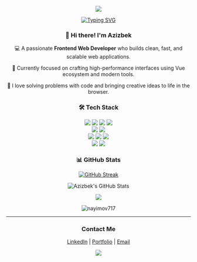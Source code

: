 <p align="center">
  <img src="https://capsule-render.vercel.app/api?type=waving&height=300&color=15DBE8FF&text=Azizbek%20Nayimov&textBg=false&fontColor=fff&reversal=false&animation=fadeIn"/>
</p>

<p align="center">
    <a href="https://git.io/typing-svg"><img src="https://readme-typing-svg.demolab.com?font=Fira+Code&size=20&pause=1000&color=15DBE8FF&center=true&width=635&height=40&lines=Frontend+Developer;Creating+modern+and+responsive+web+apps;Always+learning%2C+always+coding" alt="Typing SVG" /></a>
<p>




<h3 align="center">👋 Hi there! I'm Azizbek</h3>

<p align="center">
  💻 A passionate <b>Frontend Web Developer</b> who builds clean, fast, and scalable web applications. 
</p>
<p align="center">
  🌱 Currently focused on crafting high-performance interfaces using Vue ecosystem and modern tools. 
</p>
<p align="center">
  🚀 I love solving problems with code and bringing creative ideas to life in the browser.
</p>
 
<h3 align="center">🛠 Tech Stack</h3>




<p align="center">
  <img src="https://img.shields.io/badge/HTML5-e34c26?style=for-the-badge&logo=html5&logoColor=white" />
  <img src="https://img.shields.io/badge/CSS3-264de4?style=for-the-badge&logo=css3&logoColor=white" />
  <img src="https://img.shields.io/badge/SASS-cc6699?style=for-the-badge&logo=sass&logoColor=white" />
  <img src="https://img.shields.io/badge/Tailwind_CSS-38bdf8?style=for-the-badge&logo=tailwind-css&logoColor=white" /> 
  <br/>
  <img src="https://img.shields.io/badge/JavaScript-f7df1e?style=for-the-badge&logo=javascript&logoColor=black" />
  <img src="https://img.shields.io/badge/TypeScript-3178c6?style=for-the-badge&logo=typescript&logoColor=white" />
  <br/>
  <img src="https://img.shields.io/badge/Vue.js-42b883?style=for-the-badge&logo=vue.js&logoColor=white" />
  <img src="https://img.shields.io/badge/🍍 Pinia-facc15?style=for-the-badge&logoColor=black" />
  <img src="https://img.shields.io/badge/ᨒ Nuxt.js-00dc82?style=for-the-badge&logo=nuxtdotjs&logoColor=white" />
  <br/>
  <img src="https://img.shields.io/badge/React-61DAFB?style=for-the-badge&logo=react&logoColor=black" />
  <img src="https://img.shields.io/badge/Redux-764abc?style=for-the-badge&logo=redux&logoColor=white" />
<!--   <img src="https://img.shields.io/badge/Next.js-000000?style=for-the-badge&logo=next.js&logoColor=white" /> -->
</p>


<h3 align="center">📊 GitHub Stats</h3>

<p align="center">
<!--   <img src="https://github-readme-streak-stats.herokuapp.com?user=nayimov717&theme=transparent&hide_border=true&currStreakNum=F30A49&fire=F30A49&ring=F30A49" alt="GitHub Streak" /> -->
  <a href="https://git.io/streak-stats"><img src="https://github-readme-streak-stats.herokuapp.com?user=azizbek747nayimov&theme=transparent" alt="GitHub Streak" /></a>
</p>

<p align="center">
  <img src="https://github-readme-stats.vercel.app/api?username=azizbek747nayimov&theme=transparent&show_icons=true&hide_border=true&border_radius=10" alt="Azizbek's GitHub Stats" />
</p>

<p align="center">
  <img src="https://github-readme-stats.vercel.app/api/top-langs/?username=azizbek747nayimov&theme=transparent&layout=compact&hide_border=true"  />
</p>

<p align="center"> <img src="https://komarev.com/ghpvc/?username=azizbek747nayimov&label=Profile%20views&color=0e75b6&style=flat" alt="nayimov717" /> </p>


---

<h3 align="center">Contact Me</h3>

<p align="center">
  <a href="https://www.linkedin.com/in/azizbek747nayimov">LinkedIn</a> | 
  <a href="#">Portfolio</a> | 
  <a href="azizbek747nayimov@gmail.com">Email</a>
</p>

<!--
<p align="center">
<picture>
  <source media="(prefers-color-scheme: dark)" srcset="https://raw.githubusercontent.com/nayimov717/nayimov717/output/github-snake-dark.svg" />
  <source media="(prefers-color-scheme: light)" srcset="https://raw.githubusercontent.com/nayimov717/nayimov717/output/github-snake.svg" />
  <img alt="github-snake" src="https://raw.githubusercontent.com/azykdeveloper/nayimov717/output/github-snake.svg" />
</picture>
</p>
-->

<p align="center">
  <img src="https://capsule-render.vercel.app/api?type=waving&color=15DBE8FF&height=150&section=footer"/>
</p>
